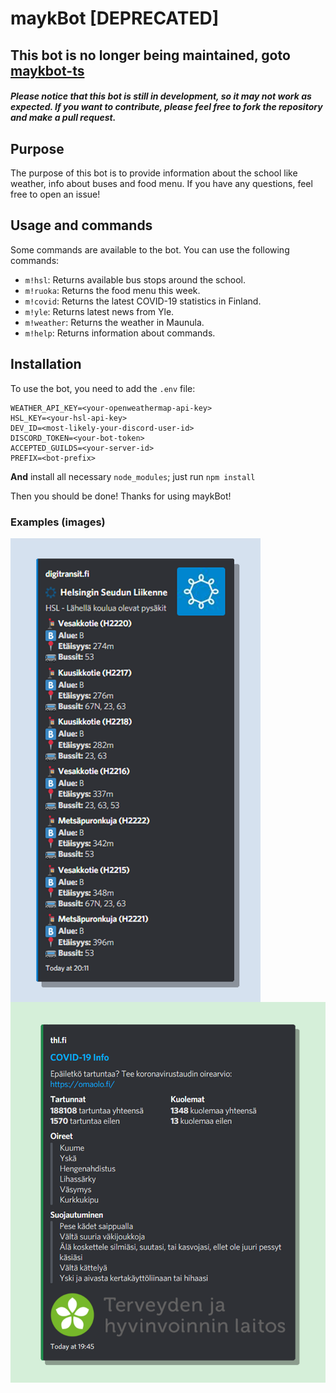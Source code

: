 # maykBot [DEPRECATED]

## This bot is no longer being maintained, goto [maykbot-ts](https://github.com/libreMayk/maykbot-ts)

##### Please notice that this bot is still in development, so it may not work as expected. If you want to contribute, please feel free to fork the repository and make a pull request.

## Purpose

The purpose of this bot is to provide information about the school like weather, info about buses and food menu. If you have any questions, feel free to open an issue!

## Usage and commands

Some commands are available to the bot. You can use the following commands:

- `m!hsl`: Returns available bus stops around the school.
- `m!ruoka`: Returns the food menu this week.
- `m!covid`: Returns the latest COVID-19 statistics in Finland.
- `m!yle`: Returns latest news from Yle.
- `m!weather`: Returns the weather in Maunula.
- `m!help`: Returns information about commands.

## Installation

To use the bot, you need to add the `.env` file:

```dotenv
WEATHER_API_KEY=<your-openweathermap-api-key>
HSL_KEY=<your-hsl-api-key>
DEV_ID=<most-likely-your-discord-user-id>
DISCORD_TOKEN=<your-bot-token>
ACCEPTED_GUILDS=<your-server-id>
PREFIX=<bot-prefix>
```

**And** install all necessary `node_modules`; just run `npm install`

Then you should be done! Thanks for using maykBot!

### Examples (images)

<img src="./github/screenshots/hsl-ss.png" width="400" align="center" />
<img src="./github/screenshots/covid-ss.png" width="614rem" align="center" />

